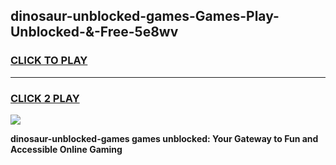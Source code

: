 
## dinosaur-unblocked-games-Games-Play-Unblocked-&-Free-5e8wv
<h3>
<a href="https://premium76.site?title=dinosaur-unblocked-games&ref=24A">CLICK TO PLAY</a></h3>
<hr>

<h3>
<a href="https://premium76.site?title=dinosaur-unblocked-games&ref=24A">CLICK 2 PLAY</a>
  
</h3>

<a href="https://premium76.site?title=dinosaur-unblocked-games&ref=24A"><img src="https://clearcache.store/games.png"></a>


**dinosaur-unblocked-games games unblocked: Your Gateway to Fun and Accessible Online Gaming**
